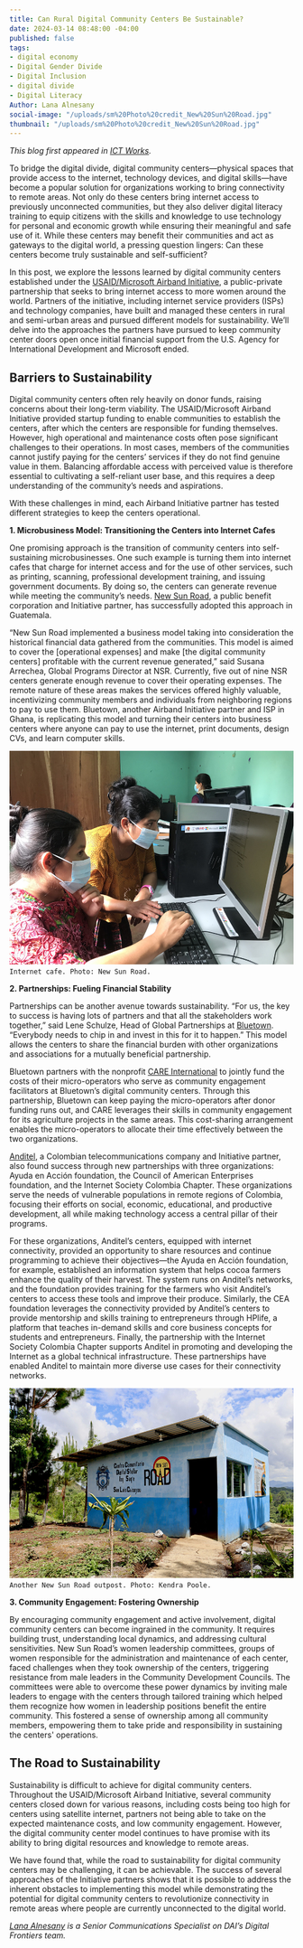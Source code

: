 ```yaml
---
title: Can Rural Digital Community Centers Be Sustainable?
date: 2024-03-14 08:48:00 -04:00
published: false
tags:
- digital economy
- Digital Gender Divide
- Digital Inclusion
- digital divide
- Digital Literacy
Author: Lana Alnesany
social-image: "/uploads/sm%20Photo%20credit_New%20Sun%20Road.jpg"
thumbnail: "/uploads/sm%20Photo%20credit_New%20Sun%20Road.jpg"
---
```


*This blog first appeared in [ICT Works](https://www.ictworks.org/digital-community-centers-sustainable/).*

To bridge the digital divide, digital community centers—physical spaces that provide access to the internet, technology devices, and digital skills—have become a popular solution for organizations working to bring connectivity to remote areas. Not only do these centers bring internet access to previously unconnected communities, but they also deliver digital literacy training to equip citizens with the skills and knowledge to use technology for personal and economic growth while ensuring their meaningful and safe use of it. While these centers may benefit their communities and act as gateways to the digital world, a pressing question lingers: Can these centers become truly sustainable and self-sufficient?

In this post, we explore the lessons learned by digital community centers established under the [USAID/Microsoft Airband Initiative](https://www.usaid.gov/digital-development/usaid-microsoft-airband-initiative), a public-private partnership that seeks to bring internet access to more women around the world. Partners of the initiative, including internet service providers (ISPs) and technology companies, have built and managed these centers in rural and semi-urban areas and pursued different models for sustainability. We’ll delve into the approaches the partners have pursued to keep community center doors open once initial financial support from the U.S. Agency for International Development and Microsoft ended. 

<!--more-->

## Barriers to Sustainability 

Digital community centers often rely heavily on donor funds, raising concerns about their long-term viability. The USAID/Microsoft Airband Initiative provided startup funding to enable communities to establish the centers, after which the centers are responsible for funding themselves. However, high operational and maintenance costs often pose significant challenges to their operations. In most cases, members of the communities cannot justify paying for the centers’ services if they do not find genuine value in them. Balancing affordable access with perceived value is therefore essential to cultivating a self-reliant user base, and this requires a deep understanding of the community’s needs and aspirations. 

With these challenges in mind, each Airband Initiative partner has tested different strategies to keep the centers operational. 

**1. Microbusiness Model: Transitioning the Centers into Internet Cafes** 

One promising approach is the transition of community centers into self-sustaining microbusinesses. One such example is turning them into internet cafes that charge for internet access and for the use of other services, such as printing, scanning, professional development training, and issuing government documents. By doing so, the centers can generate revenue while meeting the community’s needs. [New Sun Road](https://newsunroad.com/), a public benefit corporation and Initiative partner, has successfully adopted this approach in Guatemala.

“New Sun Road implemented a business model taking into consideration the historical financial data gathered from the communities. This model is aimed to cover the [operational expenses] and make [the digital community centers] profitable with the current revenue generated,” said Susana Arrechea, Global Programs Director at NSR. Currently, five out of nine NSR centers generate enough revenue to cover their operating expenses. 
The remote nature of these areas makes the services offered highly valuable, incentivizing community members and individuals from neighboring regions to pay to use them. Bluetown, another Airband Initiative partner and ISP in Ghana, is replicating this model and turning their centers into business centers where anyone can pay to use the internet, print documents, design CVs, and learn computer skills. 

![Photo credit_New Sun Road.jpg](/uploads/Photo%20credit_New%20Sun%20Road.jpg)`Internet cafe. Photo: New Sun Road.`

**2. Partnerships: Fueling Financial Stability**

Partnerships can be another avenue towards sustainability. “For us, the key to success is having lots of partners and that all the stakeholders work together,” said Lene Schulze, Head of Global Partnerships at [Bluetown](https://bluetown.com/). “Everybody needs to chip in and invest in this for it to happen.” This model allows the centers to share the financial burden with other organizations and associations for a mutually beneficial partnership. 

Bluetown partners with the nonprofit [CARE International](https://www.care.org/) to jointly fund the costs of their micro-operators who serve as community engagement facilitators at Bluetown’s digital community centers. Through this partnership, Bluetown can keep paying the micro-operators after donor funding runs out, and CARE leverages their skills in community engagement for its agriculture projects in the same areas. This cost-sharing arrangement enables the micro-operators to allocate their time effectively between the two organizations.

[Anditel](https://www.anditel.com/), a Colombian telecommunications company and Initiative partner, also found success through new partnerships with three organizations: Ayuda en Acción foundation, the Council of American Enterprises foundation, and the Internet Society Colombia Chapter. These organizations serve the needs of vulnerable populations in remote regions of Colombia, focusing their efforts on social, economic, educational, and productive development, all while making technology access a central pillar of their programs.

For these organizations, Anditel’s centers, equipped with internet connectivity, provided an opportunity to share resources and continue programming to achieve their objectives—the Ayuda en Acción foundation, for example, established an information system that helps cocoa farmers enhance the quality of their harvest. The system runs on Anditel’s networks, and the foundation provides training for the farmers who visit Anditel’s centers to access these tools and improve their produce. Similarly, the CEA foundation leverages the connectivity provided by Anditel’s centers to provide mentorship and skills training to entrepreneurs through HPlife, a platform that teaches in-demand skills and core business concepts for students and entrepreneurs. 
Finally, the partnership with the Internet Society Colombia Chapter supports Anditel in promoting and developing the Internet as a global technical infrastructure. These partnerships have enabled Anditel to maintain more diverse use cases for their connectivity networks.

![Photo credit_Kendra Poole for DAI.jpg](/uploads/Photo%20credit_Kendra%20Poole%20for%20DAI.jpg)`Another New Sun Road outpost. Photo: Kendra Poole.`

**3. Community Engagement: Fostering Ownership** 

By encouraging community engagement and active involvement, digital community centers can become ingrained in the community. It requires building trust, understanding local dynamics, and addressing cultural sensitivities. New Sun Road’s women leadership committees, groups of women responsible for the administration and maintenance of each center, faced challenges when they took ownership of the centers, triggering resistance from male leaders in the Community Development Councils. The committees were able to overcome these power dynamics by inviting male leaders to engage with the centers through tailored training which helped them recognize how women in leadership positions benefit the entire community. This fostered a sense of ownership among all community members, empowering them to take pride and responsibility in sustaining the centers' operations. 

## The Road to Sustainability

Sustainability is difficult to achieve for digital community centers. Throughout the USAID/Microsoft Airband Initiative, several community centers closed down for various reasons, including costs being too high for centers using satellite internet, partners not being able to take on the expected maintenance costs, and low community engagement. However, the digital community center model continues to have promise with its ability to bring digital resources and knowledge to remote areas. 

We have found that, while the road to sustainability for digital community centers may be challenging, it can be achievable. The success of several approaches of the Initiative partners shows that it is possible to address the inherent obstacles to implementing this model while demonstrating the potential for digital community centers to revolutionize connectivity in remote areas where people are currently unconnected to the digital world.

*[Lana Alnesany](https://www.linkedin.com/in/lana-jabbar/) is a Senior Communications Specialist on DAI’s Digital Frontiers team.*